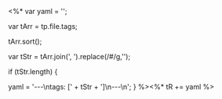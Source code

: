 
<%* 
var yaml = '';

var tArr = tp.file.tags;

tArr.sort();

var tStr = tArr.join(', ').replace(/#/g,'');

if (tStr.length) {

yaml = '---\ntags: [' + tStr + ']\n---\n';
}
%><%* tR += yaml %>

